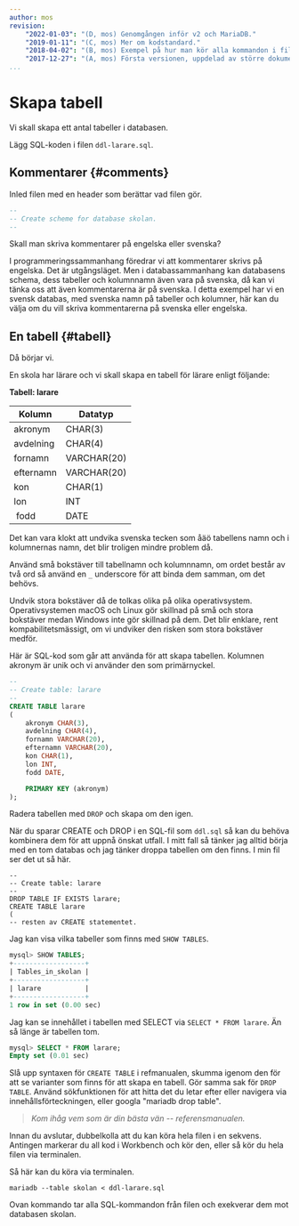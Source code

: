 ```yaml
---
author: mos
revision:
    "2022-01-03": "(D, mos) Genomgången inför v2 och MariaDB."
    "2019-01-11": "(C, mos) Mer om kodstandard."
    "2018-04-02": "(B, mos) Exempel på hur man kör alla kommandon i filen."
    "2017-12-27": "(A, mos) Första versionen, uppdelad av större dokument."
...
```

Skapa tabell
==================================

Vi skall skapa ett antal tabeller i databasen.

Lägg SQL-koden i filen `ddl-larare.sql`.



Kommentarer {#comments}
----------------------------------

Inled filen med en header som berättar vad filen gör.

```sql
--
-- Create scheme for database skolan.
--
```

Skall man skriva kommentarer på engelska eller svenska?

I programmeringssammanhang föredrar vi att kommentarer skrivs på engelska. Det är utgångsläget. Men i databassammanhang kan databasens schema, dess tabeller och kolumnnamn även vara på svenska, då kan vi tänka oss att även kommentarerna är på svenska. I detta exempel har vi en svensk databas, med svenska namn på tabeller och kolumner, här kan du välja om du vill skriva kommentarerna på svenska eller engelska.



En tabell {#tabell}
----------------------------------

Då börjar vi.

En skola har lärare och vi skall skapa en tabell för lärare enligt följande:

**Tabell: larare**

| Kolumn          | Datatyp     |
|-----------------|-------------|
| akronym         | CHAR(3)     |
| avdelning       | CHAR(4)     |
| fornamn         | VARCHAR(20) |
| efternamn       | VARCHAR(20) |
| kon             | CHAR(1)     |
| lon             | INT         |
| fodd            | DATE        |

Det kan vara klokt att undvika svenska tecken som åäö tabellens namn och i kolumnernas namn, det blir troligen mindre problem då.

Använd små bokstäver till tabellnamn och kolumnnamn, om ordet består av två ord så använd en `_` underscore för att binda dem samman, om det behövs.

Undvik stora bokstäver då de tolkas olika på olika operativsystem. Operativsystemen macOS och Linux gör skillnad på små och stora bokstäver medan Windows inte gör skillnad på dem. Det blir enklare, rent kompabilitetsmässigt, om vi undviker den risken som stora bokstäver medför.

Här är SQL-kod som går att använda för att skapa tabellen. Kolumnen akronym är unik och vi använder den som primärnyckel.

```sql
--
-- Create table: larare
--
CREATE TABLE larare
(
    akronym CHAR(3),
    avdelning CHAR(4),
    fornamn VARCHAR(20),
    efternamn VARCHAR(20),
    kon CHAR(1),
    lon INT,
    fodd DATE,

    PRIMARY KEY (akronym)
);
```

Radera tabellen med `DROP` och skapa om den igen.

När du sparar CREATE och DROP i en SQL-fil som `ddl.sql` så kan du behöva kombinera dem för att uppnå önskat utfall. I mitt fall så tänker jag alltid börja med en tom databas och jag tänker droppa tabellen om den finns. I min fil ser det ut så här.

```text
--
-- Create table: larare
--
DROP TABLE IF EXISTS larare;
CREATE TABLE larare
(
-- resten av CREATE statementet.
```

Jag kan visa vilka tabeller som finns med `SHOW TABLES`.

```sql
mysql> SHOW TABLES;
+------------------+
| Tables_in_skolan |
+------------------+
| larare           |
+------------------+
1 row in set (0.00 sec)
```

Jag kan se innehållet i tabellen med SELECT via `SELECT * FROM larare`. Än så länge är tabellen tom.

```sql
mysql> SELECT * FROM larare;
Empty set (0.01 sec)
```

Slå upp syntaxen för `CREATE TABLE` i refmanualen, skumma igenom den för att se varianter som finns för att skapa en tabell. Gör samma sak för `DROP TABLE`. Använd sökfunktionen för att hitta det du letar efter eller navigera via innehållsförteckningen, eller googla "mariadb drop table".

> *Kom ihåg vem som är din bästa vän -- referensmanualen.*

Innan du avslutar, dubbelkolla att du kan köra hela filen i en sekvens. Antingen markerar du all kod i Workbench och kör den, eller så kör du hela filen via terminalen.

Så här kan du köra via terminalen.

```text
mariadb --table skolan < ddl-larare.sql
```

Ovan kommando tar alla SQL-kommandon från filen och exekverar dem mot databasen skolan.
